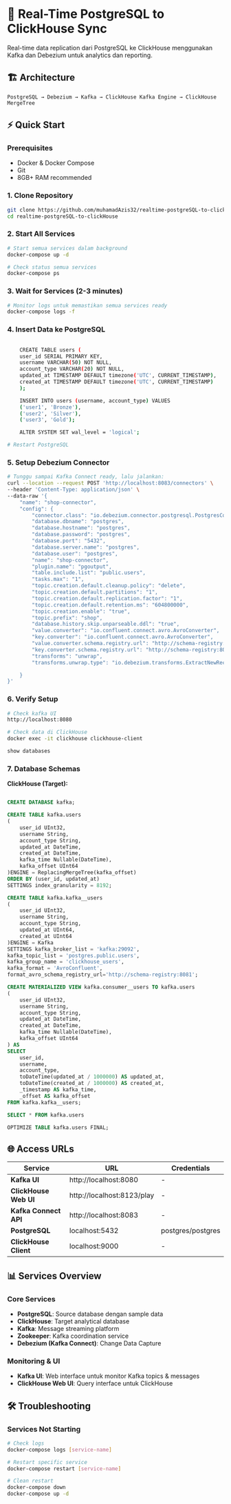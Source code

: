 # 🚀 Real-Time PostgreSQL to ClickHouse Sync

Real-time data replication dari PostgreSQL ke ClickHouse menggunakan Kafka dan Debezium untuk analytics dan reporting.

## 🏗️ Architecture

```
PostgreSQL → Debezium → Kafka → ClickHouse Kafka Engine → ClickHouse MergeTree
```

## ⚡ Quick Start

### Prerequisites
- Docker & Docker Compose
- Git
- 8GB+ RAM recommended

### 1. Clone Repository
```bash
git clone https://github.com/muhamadAzis32/realtime-postgreSQL-to-clickHouse.git
cd realtime-postgreSQL-to-clickHouse
```

### 2. Start All Services
```bash
# Start semua services dalam background
docker-compose up -d

# Check status semua services
docker-compose ps
```

### 3. Wait for Services (2-3 minutes)
```bash
# Monitor logs untuk memastikan semua services ready
docker-compose logs -f
```

### 4. Insert Data ke PostgreSQL
```bash

    CREATE TABLE users (
    user_id SERIAL PRIMARY KEY,
    username VARCHAR(50) NOT NULL,
    account_type VARCHAR(20) NOT NULL,
    updated_at TIMESTAMP DEFAULT timezone('UTC', CURRENT_TIMESTAMP),
    created_at TIMESTAMP DEFAULT timezone('UTC', CURRENT_TIMESTAMP)
    );

    INSERT INTO users (username, account_type) VALUES
    ('user1', 'Bronze'),
    ('user2', 'Silver'),
    ('user3', 'Gold');

    ALTER SYSTEM SET wal_level = 'logical';

# Restart PostgreSQL
```

### 5. Setup Debezium Connector
```bash
# Tunggu sampai Kafka Connect ready, lalu jalankan:
curl --location --request POST 'http://localhost:8083/connectors' \
--header 'Content-Type: application/json' \
--data-raw '{
    "name": "shop-connector",
    "config": {
        "connector.class": "io.debezium.connector.postgresql.PostgresConnector",
        "database.dbname": "postgres",
        "database.hostname": "postgres",
        "database.password": "postgres",
        "database.port": "5432",
        "database.server.name": "postgres",
        "database.user": "postgres",
        "name": "shop-connector",
        "plugin.name": "pgoutput",
        "table.include.list": "public.users",
        "tasks.max": "1",
        "topic.creation.default.cleanup.policy": "delete",
        "topic.creation.default.partitions": "1",
        "topic.creation.default.replication.factor": "1",
        "topic.creation.default.retention.ms": "604800000",
        "topic.creation.enable": "true",
        "topic.prefix": "shop",
        "database.history.skip.unparseable.ddl": "true",
        "value.converter": "io.confluent.connect.avro.AvroConverter",
        "key.converter": "io.confluent.connect.avro.AvroConverter",
        "value.converter.schema.registry.url": "http://schema-registry:8081",
        "key.converter.schema.registry.url": "http://schema-registry:8081",
        "transforms": "unwrap",
        "transforms.unwrap.type": "io.debezium.transforms.ExtractNewRecordState"

    }
}'
```

### 6. Verify Setup
```bash
# Check kafka UI
http://localhost:8080

# Check data di ClickHouse
docker exec -it clickhouse clickhouse-client

show databases
```

### 7. Database Schemas

**ClickHouse (Target):**
```sql

CREATE DATABASE kafka;

CREATE TABLE kafka.users
(
    user_id UInt32,
    username String,
    account_type String,
    updated_at DateTime,
    created_at DateTime,
    kafka_time Nullable(DateTime),
    kafka_offset UInt64
)ENGINE = ReplacingMergeTree(kafka_offset)
ORDER BY (user_id, updated_at)
SETTINGS index_granularity = 8192;

CREATE TABLE kafka.kafka__users
(
    user_id UInt32,
    username String,
    account_type String,
    updated_at UInt64,
    created_at UInt64
)ENGINE = Kafka
SETTINGS kafka_broker_list = 'kafka:29092',
kafka_topic_list = 'postgres.public.users',
kafka_group_name = 'clickhouse_users',
kafka_format = 'AvroConfluent',
format_avro_schema_registry_url='http://schema-registry:8081';

CREATE MATERIALIZED VIEW kafka.consumer__users TO kafka.users
(
    user_id UInt32,
    username String,
    account_type String,
    updated_at DateTime,
    created_at DateTime,
    kafka_time Nullable(DateTime),
    kafka_offset UInt64
) AS
SELECT
    user_id,
    username,
    account_type,
    toDateTime(updated_at / 1000000) AS updated_at,
    toDateTime(created_at / 1000000) AS created_at,
    _timestamp AS kafka_time,
    _offset AS kafka_offset
FROM kafka.kafka__users;

SELECT * FROM kafka.users

OPTIMIZE TABLE kafka.users FINAL;
```

## 🌐 Access URLs

| Service | URL | Credentials |
|---------|-----|-------------|
| **Kafka UI** | http://localhost:8080 | - |
| **ClickHouse Web UI** | http://localhost:8123/play | - |
| **Kafka Connect API** | http://localhost:8083 | - |
| **PostgreSQL** | localhost:5432 | postgres/postgres |
| **ClickHouse Client** | localhost:9000 | - |


## 📊 Services Overview

### Core Services
- **PostgreSQL**: Source database dengan sample data
- **ClickHouse**: Target analytical database
- **Kafka**: Message streaming platform
- **Zookeeper**: Kafka coordination service
- **Debezium (Kafka Connect)**: Change Data Capture

### Monitoring & UI
- **Kafka UI**: Web interface untuk monitor Kafka topics & messages
- **ClickHouse Web UI**: Query interface untuk ClickHouse

## 🛠️ Troubleshooting

### Services Not Starting
```bash
# Check logs
docker-compose logs [service-name]

# Restart specific service
docker-compose restart [service-name]

# Clean restart
docker-compose down
docker-compose up -d
```
<!--
## 📚 Additional Resources

- [ClickHouse Documentation](https://clickhouse.com/docs/)
- [Debezium PostgreSQL Connector](https://debezium.io/documentation/reference/connectors/postgresql.html)
- [Kafka Connect Documentation](https://kafka.apache.org/documentation/#connect)
- [Docker Compose Reference](https://docs.docker.com/compose/)
-->
